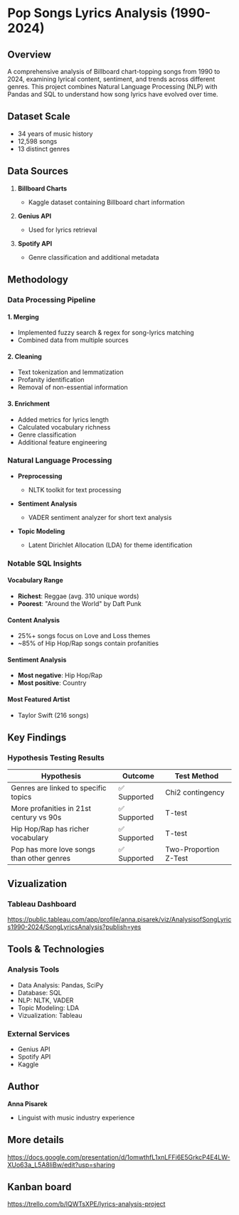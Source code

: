 # Pop Songs Lyrics Analysis (1990-2024)

## Overview
A comprehensive analysis of Billboard chart-topping songs from 1990 to 2024, examining lyrical content, sentiment, and trends across different genres. This project combines Natural Language Processing (NLP) with Pandas and SQL to understand how song lyrics have evolved over time.

## Dataset Scale
- 34 years of music history
- 12,598 songs
- 13 distinct genres

## Data Sources

1. **Billboard Charts**
   - Kaggle dataset containing Billboard chart information

2. **Genius API**
   - Used for lyrics retrieval

3. **Spotify API**
   - Genre classification and additional metadata

## Methodology

### Data Processing Pipeline

#### 1. Merging 
- Implemented fuzzy search & regex for song-lyrics matching
- Combined data from multiple sources

#### 2. Cleaning
- Text tokenization and lemmatization
- Profanity identification
- Removal of non-essential information

#### 3. Enrichment
- Added metrics for lyrics length
- Calculated vocabulary richness
- Genre classification
- Additional feature engineering

### Natural Language Processing

* **Preprocessing**
  * NLTK toolkit for text processing

* **Sentiment Analysis**
  * VADER sentiment analyzer for short text analysis

* **Topic Modeling**
  * Latent Dirichlet Allocation (LDA) for theme identification
 
### Notable SQL Insights

#### Vocabulary Range
- **Richest**: Reggae (avg. 310 unique words)
- **Poorest**: "Around the World" by Daft Punk

#### Content Analysis
- 25%+ songs focus on Love and Loss themes
- ~85% of Hip Hop/Rap songs contain profanities

#### Sentiment Analysis
- **Most negative**: Hip Hop/Rap
- **Most positive**: Country

#### Most Featured Artist
- Taylor Swift (216 songs)

## Key Findings

### Hypothesis Testing Results

| Hypothesis | Outcome | Test Method |
|------------|---------|-------------|
| Genres are linked to specific topics | ✅ Supported | Chi2 contingency |
| More profanities in 21st century vs 90s | ✅ Supported | T-test |
| Hip Hop/Rap has richer vocabulary | ✅ Supported | T-test |
| Pop has more love songs than other genres | ✅ Supported | Two-Proportion Z-Test |

## Vizualization

### Tableau Dashboard
https://public.tableau.com/app/profile/anna.pisarek/viz/AnalysisofSongLyrics1990-2024/SongLyricsAnalysis?publish=yes




## Tools & Technologies

### Analysis Tools
* Data Analysis: Pandas, SciPy
* Database: SQL
* NLP: NLTK, VADER
* Topic Modeling: LDA
* Vizualization: Tableau 

### External Services
* Genius API
* Spotify API
* Kaggle

## Author
**Anna Pisarek**
* Linguist with music industry experience

## More details
https://docs.google.com/presentation/d/1omwthfL1xnLFFi6E5GrkcP4E4LW-XUo63a_L5A8liBw/edit?usp=sharing

## Kanban board
https://trello.com/b/lQWTsXPE/lyrics-analysis-project

